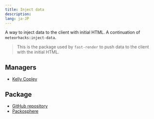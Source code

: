 ```yaml
---
title: Inject data
description:
lang: ja-JP
---
```


A way to inject data to the client with initial HTML. A continuation of `meteorhacks:inject-data`.

> This is the package used by `fast-render` to push data to the client with the initial HTML.

## Managers
* [Kelly Copley](https://github.com/sponsors/copleykj)

## Package
* [GitHub repository](https://github.com/Meteor-Community-Packages/meteor-inject-data)
* [Packosphere](https://packosphere.com/communitypackages/inject-data)

